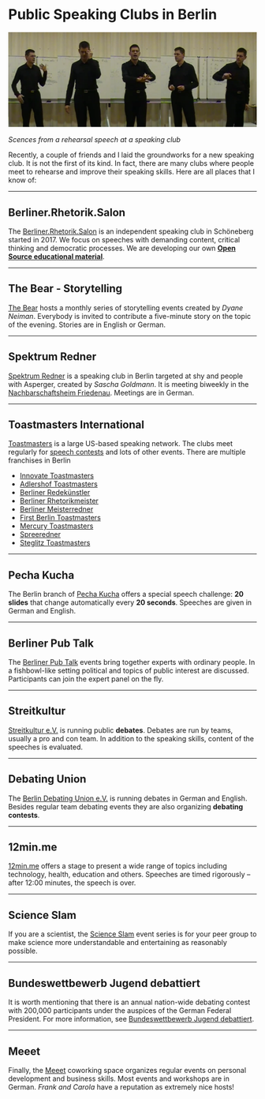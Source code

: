 
# Public Speaking Clubs in Berlin

![rehearsal speech at a speaking club](images/rehearsal_speech_scenes.png)

*Scences from a rehearsal speech at a speaking club*

Recently, a couple of friends and I laid the groundworks for a new speaking club. It is not the first of its kind. In fact, there are many clubs where people meet to rehearse and improve their speaking skills. Here are all places that I know of:

----

## Berliner.Rhetorik.Salon

The [Berliner.Rhetorik.Salon](https://rhetorik.salon) is an independent speaking club in Schöneberg started in 2017. We focus on speeches with demanding content, critical thinking and democratic processes. We are developing our own **[Open Source educational material](https://krother.github.io/speech_projects/)**.

----

## The Bear - Storytelling

[The Bear](http://thebear-storytelling.de/) hosts a monthly series of storytelling events created by *Dyane Neiman*. Everybody is invited to contribute a five-minute story on the topic of the evening. Stories are in English or German.

----

## Spektrum Redner

[Spektrum Redner](http://spektrum-redner.de/) is a speaking club in Berlin targeted at shy and people with Asperger, created by *Sascha Goldmann*. It is meeting biweekly in the [Nachbarschaftsheim Friedenau](http://www.nbhs.de). Meetings are in German.

----

## Toastmasters International

[Toastmasters](http://www.toastmasters.org) is a large US-based speaking network. The clubs meet regularly for [speech contests](http://www.divisionc.de/) and lots of other events. There are multiple franchises in Berlin

* [Innovate Toastmasters](http://www.innovate.tmclub.eu)
* [Adlershof Toastmasters](http://adlershof-toastmasters.de/)
* [Berliner Redekünstler](http://www.berliner-redekuenstler.de)
* [Berliner Rhetorikmeister](http://berliner-rhetorikmeister.de)
* [Berliner Meisterredner](http://www.meisterredner.org)
* [First Berlin Toastmasters](http://www.fbtm.org)
* [Mercury Toastmasters](http://www.mercury-toastmasters-berlin.de)
* [Spreeredner](http://www.spreeredner.de)
* [Steglitz Toastmasters](http://www.steglitz-toastmasters.de)

----

## Pecha Kucha

The Berlin branch of [Pecha Kucha](http://pechakucha.de/berlin/) offers a special speech challenge: **20 slides** that change automatically every **20 seconds**. Speeches are given in German and English.

----

## Berliner Pub Talk

The [Berliner Pub Talk](http://berlinerpubtalk.de/) events bring together experts with ordinary people. In a fishbowl-like setting political and topics of public interest are discussed. Participants can join the expert panel on the fly.

----

## Streitkultur

[Streitkultur e.V.](http://streitkultur-berlin.net/) is running public **debates**. Debates are run by teams, usually a pro and con team. In addition to the speaking skills, content of the speeches is evaluated.

----

## Debating Union

The [Berlin Debating Union e.V.](http://www.debating.de/) is running debates in German and English. Besides regular team debating events they are also organizing **debating contests**.

----

## 12min.me

[12min.me](https://12min.me/) offers a stage to present a wide range of topics including technology, health, education and others. Speeches are timed rigorously – after 12:00 minutes, the speech is over.

----

## Science Slam

If you are a scientist, the [Science Slam](http://www.scienceslam.de/) event series is for your peer group to make science more understandable and entertaining as reasonably possible.

----

## Bundeswettbewerb Jugend debattiert

It is worth mentioning that there is an annual nation-wide debating contest with 200,000 participants under the auspices of the German Federal President. For more information, see [Bundeswettbewerb Jugend debattiert](https://www.jugend-debattiert.de/).

----

## Meeet

Finally, the [Meeet](http://meeet.de/) coworking space organizes regular events on personal development and business skills. Most events and workshops are in German. *Frank and Carola* have a reputation as extremely nice hosts!
